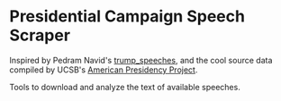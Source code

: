 # Presidential Campaign Speech Scraper

Inspired by Pedram Navid's [trump\_speeches](https://github.com/PedramNavid/trump_speeches),
and the cool source data compiled by UCSB's [American Presidency Project](https://github.com/PedramNavid/trump_speeches).

Tools to download and analyze the text of available speeches.
